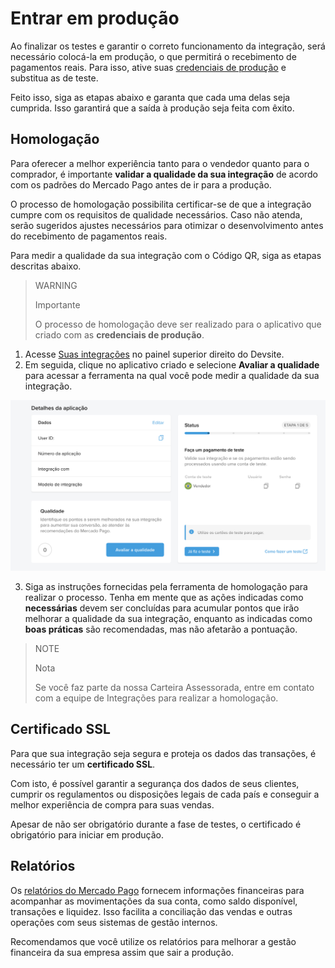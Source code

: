 # Entrar em produção

Ao finalizar os testes e garantir o correto funcionamento da integração, será necessário colocá-la em produção, o que permitirá o recebimento de pagamentos reais. Para isso, ative suas [credenciais de produção](/developers/pt/docs/qr-code/additional-content/your-integrations/credentials) e substitua as de teste. 

Feito isso, siga as etapas abaixo e garanta que cada uma delas seja cumprida. Isso garantirá que a saída à produção seja feita com êxito.

## Homologação 
Para oferecer a melhor experiência tanto para o vendedor quanto para o comprador, é importante **validar a qualidade da sua integração** de acordo com os padrões do Mercado Pago antes de ir para a produção. 

O processo de homologação possibilita certificar-se de que a integração cumpre com os requisitos de qualidade necessários. Caso não atenda, serão sugeridos ajustes necessários para otimizar o desenvolvimento antes do recebimento de pagamentos reais.

Para medir a qualidade da sua integração com o Código QR, siga as etapas descritas abaixo.

> WARNING
>
> Importante
> 
> O processo de homologação deve ser realizado para o aplicativo que criado com as **credenciais de produção**.

1. Acesse [Suas integrações](https://www.mercadopago[FAKER][URL][DOMAIN]/developers/panel/app) no painel superior direito do Devsite. 
2. Em seguida, clique no aplicativo criado e selecione **Avaliar a qualidade** para acessar a ferramenta na qual você pode medir a qualidade da sua integração.

![Detalhes da aplicação no Painel do Desenvolvedor](/images/qr/homologacion-qr-pt.png)

3. Siga as instruções fornecidas pela ferramenta de homologação para realizar o processo. Tenha em mente que as ações indicadas como **necessárias** devem ser concluídas para acumular pontos que irão melhorar a qualidade da sua integração, enquanto as indicadas como **boas práticas** são recomendadas, mas não afetarão a pontuação.

> NOTE
>
> Nota
> 
> Se você faz parte da nossa Carteira Assessorada, entre em contato com a equipe de Integrações para realizar a homologação.

## Certificado SSL
Para que sua integração seja segura e proteja os dados das transações, é necessário ter um **certificado SSL**. 

Com isto, é possível garantir a segurança dos dados de seus clientes, cumprir os regulamentos ou disposições legais de cada país e conseguir a melhor experiência de compra para suas vendas.

Apesar de não ser obrigatório durante a fase de testes, o certificado é obrigatório para iniciar em produção.

## Relatórios
Os [relatórios do Mercado Pago](/developers/pt/docs/qr-code/additional-content/reports/introduction) fornecem informações financeiras para acompanhar as movimentações da sua conta, como saldo disponível, transações e liquidez. Isso facilita a conciliação das vendas e outras operações com seus sistemas de gestão internos.

Recomendamos que você utilize os relatórios para melhorar a gestão financeira da sua empresa assim que sair a produção.
